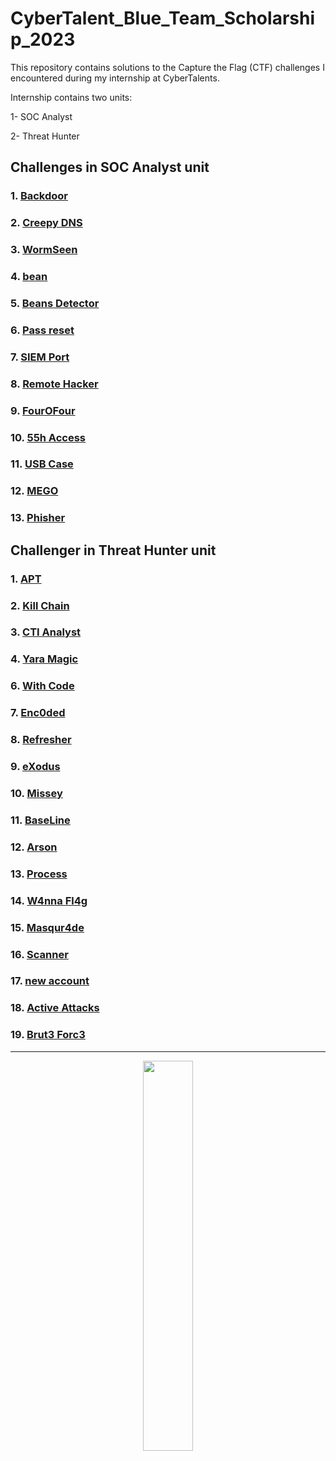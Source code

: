 # CyberTalent_Blue_Team_Scholarship_2023
This repository contains solutions to the Capture the Flag (CTF) challenges I encountered during my internship at CyberTalents.

Internship contains two units:

1- SOC Analyst

2- Threat Hunter

## Challenges in SOC Analyst unit
### 1. [Backdoor](./Backdoor)
### 2. [Creepy DNS](./Creepy_DNS)
### 3. [WormSeen](./WormSeen)
### 4. [bean](./bean)
### 5. [Beans Detector](./Beans_Detector)
### 6. [Pass reset](./Pass_reset)
### 7. [SIEM Port](./SIEM_Port)
### 8. [Remote Hacker](./Remote_Hacker)
### 9. [FourOFour](./FourOFour)
### 10. [55h Access](./55h_Access)
### 11. [USB Case](./USB_Case)
### 12. [MEGO](./MEGO)
### 13. [Phisher](./Phisher)


## Challenger in Threat Hunter unit
### 1. [APT](./APT)
### 2. [Kill Chain](./Kill_Chain)
### 3. [CTI Analyst](./CTI_Analyst)
### 4. [Yara Magic](./Yara_Magic)
### 6. [With Code](./With_Code)
### 7. [Enc0ded](./Enc0ded)
### 8. [Refresher](./Refresher)
### 9. [eXodus](./eXodus)
### 10. [Missey](./Missey)
### 11. [BaseLine](./BaseLine)
### 12. [Arson](./Arson)
### 13. [Process](./Process)
### 14. [W4nna Fl4g](./W4nna_Fl4g)
### 15. [Masqur4de](./Masqur4de)
### 16. [Scanner](./Scanner)
### 17. [new account](./new_account)
### 18. [Active Attacks](./Active_Attacks)
### 19. [Brut3 Forc3](./Brut3_Forc3)

---
<div align = "Center">
  <img src="https://cybertalents.com/images/logo-big-black.png" width="40%" />
</div>

